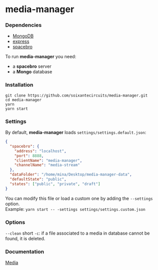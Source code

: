 # media-manager

### Dependencies

* [MongoDB](https://docs.mongodb.com/manual/)
* [express](https://expressjs.com)
* [spacebro](https://github.com/spacebro/spacebro)

To run **media-manager** you need:
- a **spacebro** server
- a **Mongo** database

### Installation

`git clone https://github.com/soixantecircuits/media-manager.git`  
`cd media-manager`  
`yarn`  
`yarn start`  

### Settings

By default, **media-manager** loads `settings/settings.default.json`:
```json
{
  "spacebro": {
    "address": "localhost",
    "port": 8888,
    "clientName": "media-manager",
    "channelName": "media-stream"
  },
  "dataFolder": "/home/mina/Desktop/media-manager-data",
  "defaultState": "public",
  "states": ["public", "private", "draft"]
}
```
You can modify this file or load a custom one by adding the `--settings` option.  
Example: `yarn start -- -settings settings/settings.custom.json`

### Options

`--clean` short `-c`: if a file associated to a media in database cannot be found, it is deleted.  

### Documentation

[Media](/documentation/MEDIA.md)
